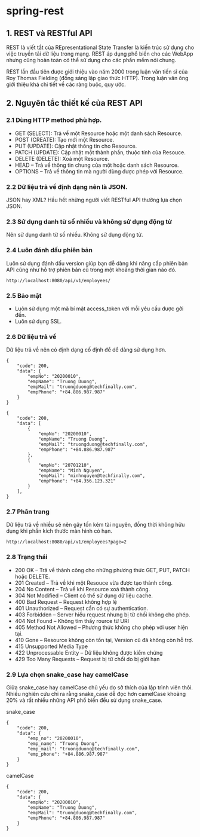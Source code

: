 # spring-rest

## 1. REST và RESTful API


REST là viết tắt của REpresentational State Transfer là kiến trúc sử dụng cho việc truyền tải dữ liệu trong mạng. REST áp dụng phổ biến cho các WebApp nhưng cũng hoàn toàn có thể sử dụng cho các phần mềm nói chung.

REST lần đầu tiên được giới thiệu vào năm 2000 trong luận văn tiến sĩ của Roy Thomas Fielding (đồng sáng lập giao thức HTTP). Trong luận văn ông giới thiệu khá chi tiết về các ràng buộc, quy ước.

## 2. Nguyên tắc thiết kế của REST API

### 2.1 Dùng HTTP method phù hợp.

* GET (SELECT): Trả về một Resource hoặc một danh sách Resource.
* POST (CREATE): Tạo mới một Resource.
* PUT (UPDATE): Cập nhật thông tin cho Resource.
* PATCH (UPDATE): Cập nhật một thành phần, thuộc tính của Resouce.
* DELETE (DELETE): Xoá một Resource.
* HEAD – Trả về thông tin chung của một hoặc danh sách Resource.
* OPTIONS – Trả về thông tin mà người dùng được phép với Resource.

### 2.2 Dữ liệu trả về định dạng nên là JSON.

JSON hay XML? Hầu hết những người viết RESTful API thường lựa chọn JSON.

### 2.3 Sử dụng danh từ số nhiều và không sử dụng động từ

Nên sử dụng danh từ số nhiều.
Không sử dụng động từ.

### 2.4 Luôn đánh dấu phiên bản

Luôn sử dụng đánh dấu version giúp bạn dễ dàng khi nâng cấp phiên bản API cũng như hỗ trợ phiên bản cũ trong một khoảng thời gian nào đó.

```
http://localhost:8080/api/v1/employees/
```

### 2.5 Bảo mật

* Luôn sử dụng một mã bí mật access_token với mỗi yêu cầu được gởi đến. 
* Luôn sử dụng SSL.

### 2.6 Dữ liệu trả về

Dữ liệu trả về nên có định dạng cố định để dể dàng sử dụng hơn.

```
{
	"code": 200,
	"data": {
		"empNo": "20200010",
		"empName": "Truong Duong",
		"empMail": "truongduong@techfinally.com",
		"empPhone": "+84.886.987.987"
	}
}
```

```
{
	"code": 200,
	"data": [
		{
			"empNo": "20200010",
			"empName": "Truong Duong",
			"empMail": "truongduong@techfinally.com",
			"empPhone": "+84.886.987.987"
		},
		{
			"empNo": "20701210",
			"empName": "Minh Nguyen",
			"empMail": "minhnguyen@techfinally.com",
			"empPhone": "+84.356.123.321"
		}
	],
}
```

### 2.7 Phân trang

Dữ liệu trả về nhiều sẽ nên gây tốn kém tài nguyên, đồng thời không hữu dụng khi phần kích thước màn hình có hạn.

```
http://localhost:8080/api/v1/employees?page=2
```

### 2.8 Trạng thái

* 200 OK – Trả về thành công cho những phương thức GET, PUT, PATCH hoặc DELETE.
* 201 Created – Trả về khi một Resouce vừa được tạo thành công.
* 204 No Content – Trả về khi Resource xoá thành công.
* 304 Not Modified – Client có thể sử dụng dữ liệu cache.
* 400 Bad Request – Request không hợp lệ
* 401 Unauthorized – Request cần có sự authentication.
* 403 Forbidden – Server hiểu request nhưng bị từ chối không cho phép.
* 404 Not Found – Không tìm thấy rource từ URI
* 405 Method Not Allowed – Phương thức không cho phép với user hiện tại.
* 410 Gone – Resource không còn tồn tại, Version cũ đã không còn hỗ trợ.
* 415 Unsupported Media Type
* 422 Unprocessable Entity – Dữ liệu không được kiểm chứng
* 429 Too Many Requests – Request bị từ chối do bị giới hạn

### 2.9 Lựa chọn snake_case hay camelCase

Giữa snake_case hay camelCase chủ yếu do sở thích của lập trình viên thôi. Nhiều nghiên cứu chỉ ra rằng snake_case dễ đọc hơn camelCase khoảng 20% và rất nhiều những API phổ biến đều sử dụng snake_case.

snake_case

```
{
	"code": 200,
	"data": {
		"emp_no": "20200010",
		"emp_name": "Truong Duong",
		"emp_mail": "truongduong@techfinally.com",
		"emp_phone": "+84.886.987.987"
	}
}
```

camelCase

```
{
	"code": 200,
	"data": {
		"empNo": "20200010",
		"empName": "Truong Duong",
		"empMail": "truongduong@techfinally.com",
		"empPhone": "+84.886.987.987"
	}
}
```

